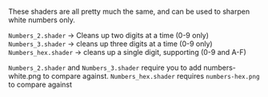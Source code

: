 These shaders are all pretty much the same, and can be used to sharpen white numbers only.

`Numbers_2.shader` -> Cleans up two digits at a time (0-9 only)
`Numbers_3.shader` -> cleans up three digits at a time (0-9 only)
`Numbers_hex.shader` -> cleans up a single digit, supporting (0-9 and A-F)

`Numbers_2.shader` and `Numbers_3.shader` require you to add numbers-white.png to compare against.
`Numbers_hex.shader` requires `numbers-hex.png` to compare against

